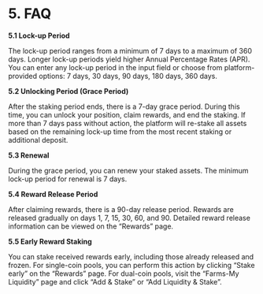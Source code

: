 # 5. **FAQ**

**5.1 Lock-up Period**

The lock-up period ranges from a minimum of 7 days to a maximum of 360 days. Longer lock-up periods yield higher Annual Percentage Rates (APR). You can enter any lock-up period in the input field or choose from platform-provided options: 7 days, 30 days, 90 days, 180 days, 360 days.

**5.2 Unlocking Period (Grace Period)**

After the staking period ends, there is a 7-day grace period. During this time, you can unlock your position, claim rewards, and end the staking. If more than 7 days pass without action, the platform will re-stake all assets based on the remaining lock-up time from the most recent staking or additional deposit.

**5.3 Renewal**

During the grace period, you can renew your staked assets. The minimum lock-up period for renewal is 7 days.

**5.4 Reward Release Period**

After claiming rewards, there is a 90-day release period. Rewards are released gradually on days 1, 7, 15, 30, 60, and 90. Detailed reward release information can be viewed on the “Rewards” page.

**5.5 Early Reward Staking**

You can stake received rewards early, including those already released and frozen. For single-coin pools, you can perform this action by clicking “Stake early” on the “Rewards” page. For dual-coin pools, visit the “Farms-My Liquidity” page and click “Add & Stake” or “Add Liquidity & Stake”.
